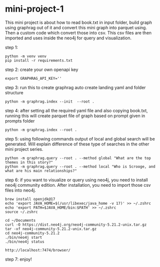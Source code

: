 # mini-project-1
This mini project is about how to read book.txt in input folder, build graph using graphrag out of it and convert this mini graph into parquet using. Then a custom code which convert those into csv. This csv files are then imported and uses inside the neo4j for query and visualization.

step 1: 
```
python -m venv venv
pip install -r requirements.txt
```
step 2: create your own openapi key
```
export GRAPHRAG_API_KEY=''
```
step 3: run this to create graphrag auto create landing yaml and folder structure
```
python -m graphrag.index --init  --root .
```
step 4: after setting all the required yaml file and also copying book.txt, running this will create parquet file of graph based on prompt given in prompts folder
```
python -m graphrag.index --root .
```
step 5: using following commands output of local and global search will be generated. Will explain difference of these type of searches in the other mini project series.
```
python -m graphrag.query --root . --method global "What are the top themes in this story?"             
python -m graphrag.query --root . --method local "Who is Scrooge, and what are his main relationships?"
```
step 6: if you want to visualize or query using neo4j, you need to install neo4j community edition. After installation, you need to import those csv files into neo4j.
```
brew install openjdk@17
echo 'export JAVA_HOME=$(/usr/libexec/java_home -v 17)' >> ~/.zshrc
echo 'export PATH=$JAVA_HOME/bin:$PATH' >> ~/.zshrc
source ~/.zshrc
```
```
cd ~/Documents
curl -O https://dist.neo4j.org/neo4j-community-5.21.2-unix.tar.gz
tar -xf neo4j-community-5.21.2-unix.tar.gz
cd neo4j-community-5.21.2
./bin/neo4j start
./bin/neo4j status
```

```
http://localhost:7474/browser/
```

step 7: enjoy!